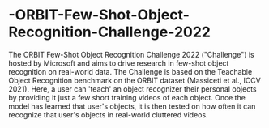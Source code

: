 # -ORBIT-Few-Shot-Object-Recognition-Challenge-2022
The ORBIT Few-Shot Object Recognition Challenge 2022 ("Challenge") is hosted by Microsoft and aims to drive research in few-shot object recognition on real-world data. The Challenge is based on the Teachable Object Recognition benchmark on the ORBIT dataset (Massiceti et al., ICCV 2021). Here, a user can 'teach' an object recognizer their personal objects by providing it just a few short training videos of each object. Once the model has learned that user's objects, it is then tested on how often it can recognize that user's objects in real-world cluttered videos. 
